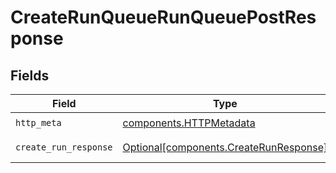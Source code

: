 # CreateRunQueueRunQueuePostResponse


## Fields

| Field                                                                                  | Type                                                                                   | Required                                                                               | Description                                                                            |
| -------------------------------------------------------------------------------------- | -------------------------------------------------------------------------------------- | -------------------------------------------------------------------------------------- | -------------------------------------------------------------------------------------- |
| `http_meta`                                                                            | [components.HTTPMetadata](../../models/components/httpmetadata.md)                     | :heavy_check_mark:                                                                     | N/A                                                                                    |
| `create_run_response`                                                                  | [Optional[components.CreateRunResponse]](../../models/components/createrunresponse.md) | :heavy_minus_sign:                                                                     | Successful Response                                                                    |